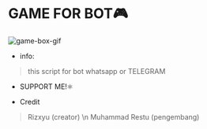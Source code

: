 # GAME FOR BOT🎮
![game-box-gif](https://user-images.githubusercontent.com/88314302/135240132-4919173e-b68c-482a-885d-d3e9bc916d18.gif)

* info:
> this script for bot whatsapp or TELEGRAM

* SUPPORT ME!⚛


* Credit


> Rizxyu (creator) \n
Muhammad Restu (pengembang) 
